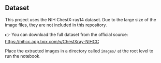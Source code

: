 ## Dataset

This project uses the NIH ChestX-ray14 dataset. Due to the large size of the image files, they are not included in this repository.

👉 You can download the full dataset from the official source:
https://nihcc.app.box.com/v/ChestXray-NIHCC

Place the extracted images in a directory called `images/` at the root level to run the notebook.